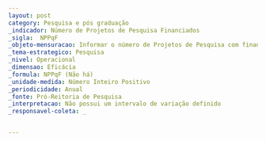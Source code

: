 ```yaml
---
layout: post
category: Pesquisa e pós graduação
_indicador: Número de Projetos de Pesquisa Financiados 
_sigla:  NPPqF
_objeto-mensuracao: Informar o número de Projetos de Pesquisa com financiamento 
_tema-estrategico: Pesquisa
_nivel: Operacional
_dimensao: Eficácia
_formula: NPPqF (Não há)
_unidade-medida: Número Inteiro Positivo
_periodicidade: Anual
_fonte: Pró-Reitoria de Pesquisa
_interpretacao: Não possui um intervalo de variação definido
_responsavel-coleta: _


---
```

